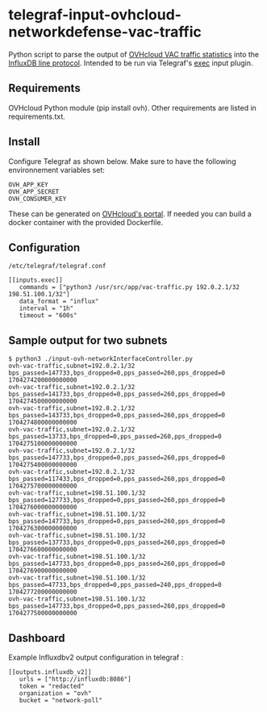# telegraf-input-ovhcloud-networkdefense-vac-traffic
Python script to parse the output of [OVHcloud VAC traffic statistics](https://api.ovh.com/console-preview/?section=%2FnetworkDefense&branch=v2#get-/networkDefense/vac/traffic) into the [InfluxDB line protocol](https://docs.influxdata.com/influxdb/latest/reference/syntax/line-protocol/). Intended to be run via Telegraf's [exec](https://github.com/influxdata/telegraf/tree/master/plugins/inputs/exec) input plugin.

## Requirements
OVHcloud Python module (pip install ovh). Other requirements are listed in requirements.txt.

## Install
Configure Telegraf as shown below. Make sure to have the following environnement variables set:
```
OVH_APP_KEY
OVH_APP_SECRET
OVH_CONSUMER_KEY
```
These can be generated on [OVHcloud's portal](https://help.ovhcloud.com/csm/en-gb-api-getting-started-ovhcloud-api?id=kb_article_view&sysparm_article=KB0042784#advanced-usage-pair-ovhcloud-apis-with-an-application).
If needed you can build a docker container with the provided Dockerfile.

## Configuration

`/etc/telegraf/telegraf.conf`
```
[[inputs.exec]]
   commands = ["python3 /usr/src/app/vac-traffic.py 192.0.2.1/32 198.51.100.1/32"]
   data_format = "influx"
   interval = "1h"
   timeout = "600s"

```

## Sample output for two subnets
```
$ python3 ./input-ovh-networkInterfaceController.py 
ovh-vac-traffic,subnet=192.0.2.1/32 bps_passed=147733,bps_dropped=0,pps_passed=260,pps_dropped=0 1704274200000000000
ovh-vac-traffic,subnet=192.0.2.1/32 bps_passed=141733,bps_dropped=0,pps_passed=260,pps_dropped=0 1704274500000000000
ovh-vac-traffic,subnet=192.0.2.1/32 bps_passed=143733,bps_dropped=0,pps_passed=260,pps_dropped=0 1704274800000000000
ovh-vac-traffic,subnet=192.0.2.1/32 bps_passed=13733,bps_dropped=0,pps_passed=260,pps_dropped=0 1704275100000000000
ovh-vac-traffic,subnet=192.0.2.1/32 bps_passed=147733,bps_dropped=0,pps_passed=260,pps_dropped=0 1704275400000000000
ovh-vac-traffic,subnet=192.0.2.1/32 bps_passed=117433,bps_dropped=0,pps_passed=260,pps_dropped=0 1704275700000000000
ovh-vac-traffic,subnet=198.51.100.1/32 bps_passed=127733,bps_dropped=0,pps_passed=260,pps_dropped=0 1704276000000000000
ovh-vac-traffic,subnet=198.51.100.1/32 bps_passed=147733,bps_dropped=0,pps_passed=260,pps_dropped=0 1704276300000000000
ovh-vac-traffic,subnet=198.51.100.1/32 bps_passed=137733,bps_dropped=0,pps_passed=260,pps_dropped=0 1704276600000000000
ovh-vac-traffic,subnet=198.51.100.1/32 bps_passed=147733,bps_dropped=0,pps_passed=260,pps_dropped=0 1704276900000000000
ovh-vac-traffic,subnet=198.51.100.1/32 bps_passed=47733,bps_dropped=0,pps_passed=240,pps_dropped=0 1704277200000000000
ovh-vac-traffic,subnet=198.51.100.1/32 bps_passed=147733,bps_dropped=0,pps_passed=260,pps_dropped=0 1704277500000000000

```
## Dashboard

Example Influxdbv2 output configuration in telegraf : 
```
[[outputs.influxdb_v2]]
   urls = ["http://influxdb:8086"]
   token = "redacted"
   organization = "ovh"
   bucket = "network-poll"
```
